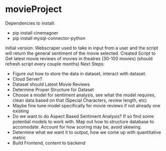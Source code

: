 # movieProject

Dependencies to install:
 - pip install cinemagoer
 - pip install mysql-connector-python

Initial version: Webscraper used to take in input from a user and the script will return the general sentiment of the movie selected.
Created Script to Get latest movie reviews of movies in theatres (30-100 movies) (should refresh script every couple months)
Next Steps:
 - Figure out how to store the data in dataset, interact with dataset.
 - Cloud Server? 
 - Dataset should Latest Movie Reviews
 - Determine Proper Structure for Dataset
 - Choose a model for sentiment analysis, see what the model requires, clean data based on that (Special Characters, review length, etc)  
 - Maybe fine tune model specifically for movie reviews if not already one existing
 - Do we want to do Aspect Based Sentiment Analysis? If so find some potential models to work with. Map out how to structure database to accomodate. Account for how scoring may be, avoid skewing.  
 - Determine what we want it to output, how we come up with quantitative metric  
 - Build Frontend, content to backend  


